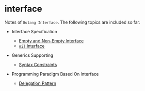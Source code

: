 # interface

Notes of `Golang Interface`. The following topics are included so far:

* Interface Specification
    * [Empty and Non-Empty Interface]()
    * [`nil` interface]()
    
* Generics Supporting
    * [Syntax Constraints]()

* Programming Paradigm Based On Interface
    * [Delegation Pattern](200-delegation-pattern.html)



